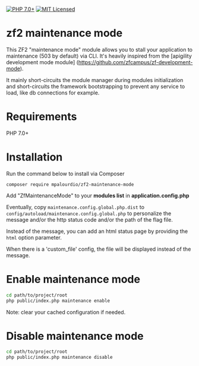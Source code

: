 [![PHP 7.0+][ico-engine]][lang]
[![MIT Licensed][ico-license]][license]

[ico-engine]: http://img.shields.io/badge/php-7.0+-8892BF.svg
[lang]: http://php.net
[ico-license]: http://img.shields.io/packagist/l/adlawson/veval.svg
[license]: LICENSE

zf2 maintenance mode
====================

This ZF2 "maintenance mode" module allows you to stall your application to maintenance (503 by default) via CLI.
It's heavily inspired from the [apigility development mode module] (https://github.com/zfcampus/zf-development-mode).

It mainly short-circuits the module manager during modules initialization and short-circuits the framework bootstrapping to prevent any service to load, like db connections for example. 

Requirements
============
  
PHP 7.0+

Installation
============
Run the command below to install via Composer

```shell
composer require mpalourdio/zf2-maintenance-mode
```

Add "ZfMaintenanceMode" to your **modules list** in **application.config.php**

Eventually, copy ```maintenance.config.global.php.dist``` to ```config/autoload/maintenance.config.global.php``` to personalize the message and/or the http status code and/or the path of the flag file.  

Instead of the message, you can add an html status page by providing the ```html``` option parameter.

When there is a 'custom_file' config, the file will be displayed instead of the message.

Enable maintenance mode
==========================

```sh
cd path/to/project/root
php public/index.php maintenance enable
```

Note: clear your cached configuration if needed.

Disable maintenance mode
===========================

```sh
cd path/to/project/root
php public/index.php maintenance disable
```
